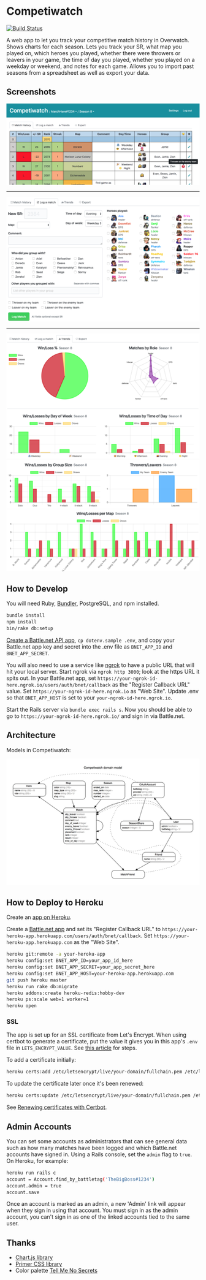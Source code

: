 # Competiwatch

[![Build Status](https://travis-ci.org/cheshire137/competiwatch.svg?branch=master)](https://travis-ci.org/cheshire137/competiwatch)

A web app to let you track your competitive match history in Overwatch. Shows charts
for each season. Lets you track your SR, what map you played on, which heroes you
played, whether there were throwers or leavers in your game, the time of day you
played, whether you played on a weekday or weekend, and notes for each game. Allows
you to import past seasons from a spreadsheet as well as export your data.

## Screenshots

![Screenshot of match history](https://raw.githubusercontent.com/cheshire137/competiwatch/master/screenshot-top.png)

----

![Screenshot of match form](https://raw.githubusercontent.com/cheshire137/competiwatch/master/screenshot-log.png)

----

![Screenshot of trends](https://raw.githubusercontent.com/cheshire137/competiwatch/master/screenshot-trends.png)
![Screenshot of charts](https://raw.githubusercontent.com/cheshire137/competiwatch/master/screenshot-charts.png)
![Screenshot of map chart](https://raw.githubusercontent.com/cheshire137/competiwatch/master/screenshot-map-chart.png)

## How to Develop

You will need Ruby, [Bundler](http://bundler.io/), PostgreSQL, and npm installed.

```bash
bundle install
npm install
bin/rake db:setup
```

[Create a Battle.net API app](https://dev.battle.net), `cp dotenv.sample .env`, and
copy your Battle.net app key and secret into the .env file as `BNET_APP_ID`
and `BNET_APP_SECRET`.

You will also need to use a service like [ngrok](https://ngrok.com/) to have a public URL
that will hit your local server. Start ngrok via `ngrok http 3000`;
look at the https URL it spits out. In your Battle.net app, set
`https://your-ngrok-id-here.ngrok.io/users/auth/bnet/callback` as
the "Register Callback URL" value. Set `https://your-ngrok-id-here.ngrok.io`
as "Web Site". Update .env so that `BNET_APP_HOST` is set to your `your-ngrok-id-here.ngrok.io`.

Start the Rails server via `bundle exec rails s`. Now you should be able to go to
`https://your-ngrok-id-here.ngrok.io/` and sign in via Battle.net.

## Architecture

Models in Competiwatch:

![Entity relationship diagram](https://raw.githubusercontent.com/cheshire137/competiwatch/master/erd.jpg)

## How to Deploy to Heroku

Create an [app on Heroku](https://dashboard.heroku.com/new-app).

Create a [Battle.net app](https://dev.battle.net) and set its "Register Callback URL" to
`https://your-heroku-app.herokuapp.com/users/auth/bnet/callback`. Set
`https://your-heroku-app.herokuapp.com` as the "Web Site".

```bash
heroku git:remote -a your-heroku-app
heroku config:set BNET_APP_ID=your_app_id_here
heroku config:set BNET_APP_SECRET=your_app_secret_here
heroku config:set BNET_APP_HOST=your-heroku-app.herokuapp.com
git push heroku master
heroku run rake db:migrate
heroku addons:create heroku-redis:hobby-dev
heroku ps:scale web=1 worker=1
heroku open
```

### SSL

The app is set up for an SSL certificate from Let's Encrypt. When using certbot to generate
a certificate, put the value it gives you in this app's `.env` file in `LETS_ENCRYPT_VALUE`.
See [this article](https://medium.com/should-designers-code/how-to-set-up-ssl-with-lets-encrypt-on-heroku-for-free-266c185630db) for steps.

To add a certificate initially:

```bash
heroku certs:add /etc/letsencrypt/live/your-domain/fullchain.pem /etc/letsencrypt/live/your-domain/privkey.pem
```

To update the certificate later once it's been renewed:

```bash
heroku certs:update /etc/letsencrypt/live/your-domain/fullchain.pem /etc/letsencrypt/live/your-domain/privkey.pem
```

See [Renewing certificates with Certbot](https://certbot.eff.org/docs/using.html#renewing-certificates).

## Admin Accounts

You can set some accounts as administrators that can see general data such as how many
matches have been logged and which Battle.net accounts have signed in. Using a Rails
console, set the `admin` flag to `true`. On Heroku, for example:

```bash
heroku run rails c
account = Account.find_by_battletag('TheBigBoss#1234')
account.admin = true
account.save
```

Once an account is marked as an admin, a new 'Admin' link will appear when they sign in using
that account. You must sign in as the admin account, you can't sign in as one of the linked
accounts tied to the same user.

## Thanks

- [Chart.js library](http://www.chartjs.org/)
- [Primer CSS library](https://github.com/primer/primer)
- Color palette [Tell Me No Secrets](http://www.colourlovers.com/palette/4523673/Tell_Me_No_Secrets)
